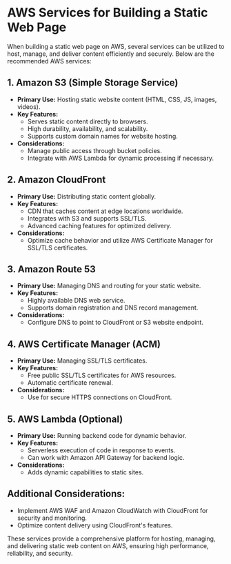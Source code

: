
# AWS Services for Building a Static Web Page

When building a static web page on AWS, several services can be utilized to host, manage, and deliver content efficiently and securely. Below are the recommended AWS services:

## 1. Amazon S3 (Simple Storage Service)
- **Primary Use:** Hosting static website content (HTML, CSS, JS, images, videos).
- **Key Features:**
  - Serves static content directly to browsers.
  - High durability, availability, and scalability.
  - Supports custom domain names for website hosting.
- **Considerations:**
  - Manage public access through bucket policies.
  - Integrate with AWS Lambda for dynamic processing if necessary.

## 2. Amazon CloudFront
- **Primary Use:** Distributing static content globally.
- **Key Features:**
  - CDN that caches content at edge locations worldwide.
  - Integrates with S3 and supports SSL/TLS.
  - Advanced caching features for optimized delivery.
- **Considerations:**
  - Optimize cache behavior and utilize AWS Certificate Manager for SSL/TLS certificates.

## 3. Amazon Route 53
- **Primary Use:** Managing DNS and routing for your static website.
- **Key Features:**
  - Highly available DNS web service.
  - Supports domain registration and DNS record management.
- **Considerations:**
  - Configure DNS to point to CloudFront or S3 website endpoint.

## 4. AWS Certificate Manager (ACM)
- **Primary Use:** Managing SSL/TLS certificates.
- **Key Features:**
  - Free public SSL/TLS certificates for AWS resources.
  - Automatic certificate renewal.
- **Considerations:**
  - Use for secure HTTPS connections on CloudFront.

## 5. AWS Lambda (Optional)
- **Primary Use:** Running backend code for dynamic behavior.
- **Key Features:**
  - Serverless execution of code in response to events.
  - Can work with Amazon API Gateway for backend logic.
- **Considerations:**
  - Adds dynamic capabilities to static sites.

## Additional Considerations:
- Implement AWS WAF and Amazon CloudWatch with CloudFront for security and monitoring.
- Optimize content delivery using CloudFront's features.

These services provide a comprehensive platform for hosting, managing, and delivering static web content on AWS, ensuring high performance, reliability, and security.
